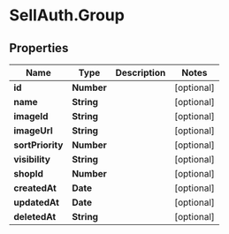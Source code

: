 # SellAuth.Group

## Properties

Name | Type | Description | Notes
------------ | ------------- | ------------- | -------------
**id** | **Number** |  | [optional] 
**name** | **String** |  | [optional] 
**imageId** | **String** |  | [optional] 
**imageUrl** | **String** |  | [optional] 
**sortPriority** | **Number** |  | [optional] 
**visibility** | **String** |  | [optional] 
**shopId** | **Number** |  | [optional] 
**createdAt** | **Date** |  | [optional] 
**updatedAt** | **Date** |  | [optional] 
**deletedAt** | **String** |  | [optional] 


